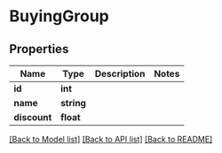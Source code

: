 # BuyingGroup

## Properties
Name | Type | Description | Notes
------------ | ------------- | ------------- | -------------
**id** | **int** |  | 
**name** | **string** |  | 
**discount** | **float** |  | 

[[Back to Model list]](../README.md#documentation-for-models) [[Back to API list]](../README.md#documentation-for-api-endpoints) [[Back to README]](../README.md)



